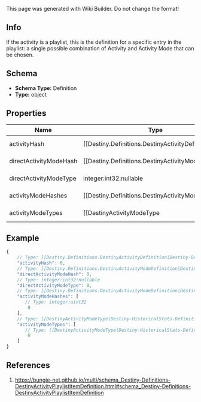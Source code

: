 <span class="wiki-builder">This page was generated with Wiki Builder. Do not change the format!</span>

## Info
If the activity is a playlist, this is the definition for a specific entry in the playlist: a single possible combination of Activity and Activity Mode that can be chosen.

## Schema
* **Schema Type:** Definition
* **Type:** object

## Properties
Name | Type | Description
---- | ---- | -----------
activityHash | [[Destiny.Definitions.DestinyActivityDefinition|Destiny-Definitions-DestinyActivityDefinition]]:integer:uint32 | The hash identifier of the Activity that can be played. Use it to look up the DestinyActivityDefinition.
directActivityModeHash | [[Destiny.Definitions.DestinyActivityModeDefinition|Destiny-Definitions-DestinyActivityModeDefinition]]:integer:uint32:nullable | If this playlist entry had an activity mode directly defined on it, this will be the hash of that mode.
directActivityModeType | integer:int32:nullable | If the playlist entry had an activity mode directly defined on it, this will be the enum value of that mode.
activityModeHashes | [[Destiny.Definitions.DestinyActivityModeDefinition|Destiny-Definitions-DestinyActivityModeDefinition]]:integer:uint32[] | The hash identifiers for Activity Modes relevant to this entry.
activityModeTypes | [[DestinyActivityModeType|Destiny-HistoricalStats-Definitions-DestinyActivityModeType]]:Enum[] | The activity modes - if any - in enum form. Because we can't seem to escape the enums.

## Example
```javascript
{
    // Type: [[Destiny.Definitions.DestinyActivityDefinition|Destiny-Definitions-DestinyActivityDefinition]]:integer:uint32
    "activityHash": 0,
    // Type: [[Destiny.Definitions.DestinyActivityModeDefinition|Destiny-Definitions-DestinyActivityModeDefinition]]:integer:uint32:nullable
    "directActivityModeHash": 0,
    // Type: integer:int32:nullable
    "directActivityModeType": 0,
    // Type: [[Destiny.Definitions.DestinyActivityModeDefinition|Destiny-Definitions-DestinyActivityModeDefinition]]:integer:uint32[]
    "activityModeHashes": [
       // Type: integer:uint32
        0
    ],
    // Type: [[DestinyActivityModeType|Destiny-HistoricalStats-Definitions-DestinyActivityModeType]]:Enum[]
    "activityModeTypes": [
       // Type: [[DestinyActivityModeType|Destiny-HistoricalStats-Definitions-DestinyActivityModeType]]:Enum
        0
    ]
}

```

## References
1. https://bungie-net.github.io/multi/schema_Destiny-Definitions-DestinyActivityPlaylistItemDefinition.html#schema_Destiny-Definitions-DestinyActivityPlaylistItemDefinition
